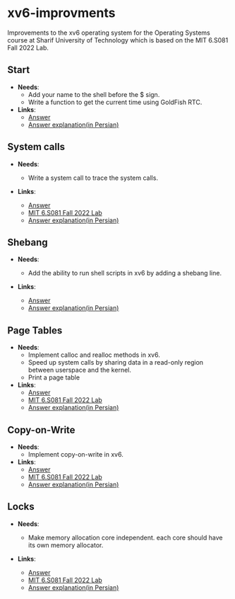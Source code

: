 # xv6-improvments
Improvements to the xv6 operating system for the Operating Systems course at Sharif University of Technology which is based on the MIT 6.S081 Fall 2022 Lab.

## Start
- **Needs**:
    - Add your name to the shell before the $ sign.
    - Write a function to get the current time using GoldFish RTC.
- **Links**:
    - [Answer](github.com/AmirHosein-Gharaati/xv6-improvments/blob/main/WH1.md)
    - [Answer explanation(in Persian)](github.com/AmirHosein-Gharaati/xv6-improvments/blob/main/WH1-Explanation.md)

## System calls
- **Needs**:
    - Write a system call to trace the system calls.

- **Links**:
    - [Answer](github.com/AmirHosein-Gharaati/xv6-improvments/blob/main/WH2.md)
    - [MIT 6.S081 Fall 2022 Lab](https://pdos.csail.mit.edu/6.S081/2022/labs/syscall.html)
    - [Answer explanation(in Persian)](github.com/AmirHosein-Gharaati/xv6-improvments/blob/main/WH2-Explanation.md)

## Shebang
- **Needs**:
    - Add the ability to run shell scripts in xv6 by adding a shebang line.

- **Links**:
    - [Answer](github.com/AmirHosein-Gharaati/xv6-improvments/blob/main/WH3.md)
    - [Answer explanation(in Persian)](github.com/AmirHosein-Gharaati/xv6-improvments/blob/main/WH3-Explanation.md)

## Page Tables
- **Needs**:
    - Implement calloc and realloc methods in xv6.
    - Speed up system calls by sharing data in a read-only region between userspace and the kernel.
    - Print a page table 
- **Links**:
    - [Answer](github.com/AmirHosein-Gharaati/xv6-improvments/blob/main/WH4.md)
    - [MIT 6.S081 Fall 2022 Lab](https://pdos.csail.mit.edu/6.S081/2022/labs/pgtbl.html)
    - [Answer explanation(in Persian)](github.com/AmirHosein-Gharaati/xv6-improvments/blob/main/WH4-Explanation.md)

## Copy-on-Write
- **Needs**:
    - Implement copy-on-write in xv6.
- **Links**:
    - [Answer](github.com/AmirHosein-Gharaati/xv6-improvments/blob/main/WH5.md)
    - [MIT 6.S081 Fall 2022 Lab](https://pdos.csail.mit.edu/6.S081/2022/labs/cow.html)
    - [Answer explanation(in Persian)](github.com/AmirHosein-Gharaati/xv6-improvments/blob/main/WH5-Explanation.md)

## Locks
- **Needs**:
    - Make memory allocation core independent. each core should have its own memory allocator.

- **Links**:
    - [Answer](github.com/AmirHosein-Gharaati/xv6-improvments/blob/main/WH6.md)
    - [MIT 6.S081 Fall 2022 Lab](https://pdos.csail.mit.edu/6.S081/2022/labs/lock.html)
    - [Answer explanation(in Persian)](github.com/AmirHosein-Gharaati/xv6-improvments/blob/main/WH6-Explanation.md)

